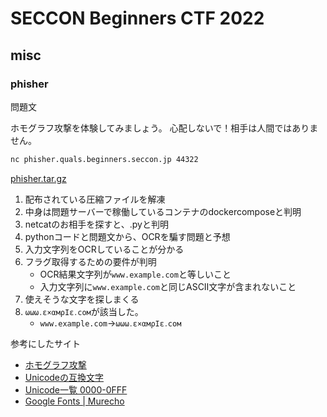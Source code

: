 # SECCON Beginners CTF 2022

## misc 

### phisher

問題文

ホモグラフ攻撃を体験してみましょう。
心配しないで！相手は人間ではありません。

```bash
nc phisher.quals.beginners.seccon.jp 44322
```

[phisher.tar.gz]()

1. 配布されている圧縮ファイルを解凍
2. 中身は問題サーバーで稼働しているコンテナのdockercomposeと判明
3. netcatのお相手を探すと、.pyと判明
4. pythonコードと問題文から、OCRを騙す問題と予想
5. 入力文字列をOCRしていることが分かる
6. フラグ取得するための要件が判明
    - OCR結果文字列が`www.example.com`と等しいこと
    - 入力文字列に`www.example.com`と同じASCII文字が含まれないこと
7. 使えそうな文字を探しまくる
8. `ωωω․ε×αмρIε․сοм`が該当した。
    - `www.example.com`->`ωωω․ε×αмρIε․сοм`


参考にしたサイト
- [ホモグラフ攻撃](<https://www.wikiwand.com/ja/%E3%83%9B%E3%83%A2%E3%82%B0%E3%83%A9%E3%83%95%E6%94%BB%E6%92%83>)
- [Unicodeの互換文字](<https://www.wikiwand.com/ja/Unicode%E3%81%AE%E4%BA%92%E6%8F%9B%E6%96%87%E5%AD%97>)
- [Unicode一覧 0000-0FFF](<https://www.wikiwand.com/ja/Unicode%E4%B8%80%E8%A6%A7_0000-0FFF>)
- [Google Fonts | Murecho](<https://fonts.google.com/specimen/Murecho#glyphs>)
